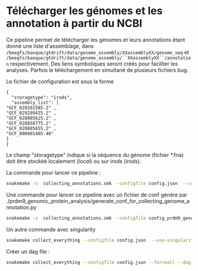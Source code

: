 # Télécharger les génomes et les annotation à partir du NCBI

Ce pipeline permet de télécharger les génomes et leurs annotations étant donné une liste d'assemblage, dans `/beegfs/banque/gtdrift/data/genome_assembly/XXassemblyXX/genome_seq` et `/beegfs/banque/gtdrift/data/genome_assembly/``XXassemblyXX``/annotation` respectivement. Des liens symboliques seront créés pour faciliter les analyses. Parfois le téléchargement en simultané de plusieurs fichiers bug.


Le fichier de configuration est sous la forme

```
{
  "storagetype": "irods",
  "assembly_list": [
"GCF_029281585.2" , 
"GCF_029289425.2" , 
"GCF_028885625.2" , 
"GCF_028858775.2" , 
"GCF_028885655.2" , 
"GCF_000001405.40" 
]  
}
```
Le champ "storagetype" indique si la séquence du génome (fichier *.fna) doit être stockéé
localement (_local_) ou sur irods (_irods_).


La commande pour lancer ce pipeline :

``` bash
snakemake -s  collecting_annotations.smk --configfile config.json  --cores 1
```


Une commande pour lancer ce pipeline avec un fichier de conf génére par ./prdm9_genomic_protein_analysis/generate_conf_for_collecting_genome_annotation.py 

``` bash
snakemake -s  collecting_annotations.smk --configfile config_prdm9_genomic.json  --cores 1
```

Un autre commande avec singularity

``` bash
snakemake collect_everything --configfile config.json  --use-singularity --singularity-args "--bind /beegfs/:/beegfs/" --cluster "sbatch -J {params.name} -p {params.partition} -N 1 --ntasks={params.ntasks} --mem={params.mem} -t {params.time} -o {params.out} -e {params.err}" --rerun-incomplete --rerun-triggers mtime -j 100 -n --forceall
```

Créer un  dag file :

``` bash
snakemake collect_everything --configfile config.json --forceall --dag | dot -Tpdf > dag-GTDrift.pdf
```
